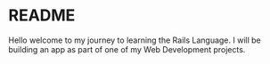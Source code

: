 # README

Hello welcome to my journey to learning the Rails Language.
I will be building an app as part of one of my Web Development projects.